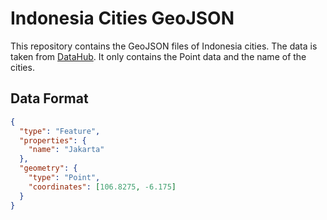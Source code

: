 # Indonesia Cities GeoJSON

This repository contains the GeoJSON files of Indonesia cities. The data is taken from [DataHub](https://datahub.io/JemputData/location_id). It only contains the Point data and the name of the cities.

## Data Format

```json
{
  "type": "Feature",
  "properties": {
    "name": "Jakarta"
  },
  "geometry": {
    "type": "Point",
    "coordinates": [106.8275, -6.175]
  }
}
```
